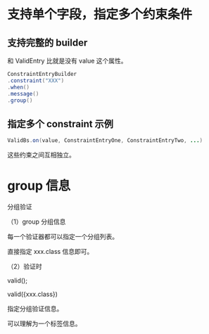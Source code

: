 # 支持单个字段，指定多个约束条件

## 支持完整的 builder

和 ValidEntry 比就是没有 value 这个属性。

```java
ConstraintEntryBuilder
.constraint("XXX")
.when()
.message()
.group()
```

## 指定多个 constraint 示例

```java
ValidBs.on(value, ConstraintEntryOne, ConstraintEntryTwo, ...)
```

这些约束之间互相独立。

# group 信息

分组验证

（1）group 分组信息

每一个验证器都可以指定一个分组列表。

直接指定 xxx.class 信息即可。

（2）验证时

valid();

valid({xxx.class})

指定分组验证信息。

可以理解为一个标签信息。


